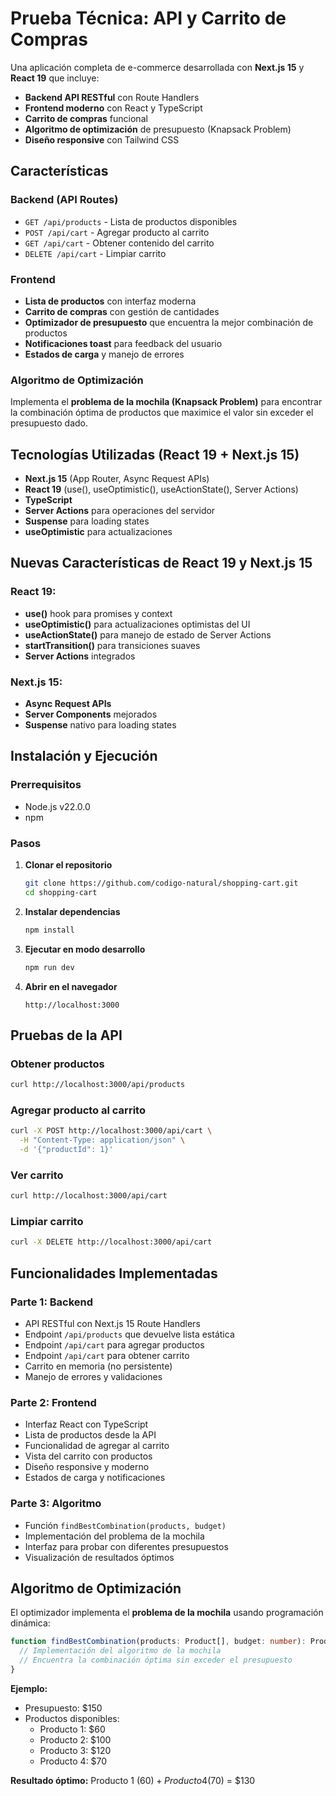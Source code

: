 # Prueba Técnica: API y Carrito de Compras

Una aplicación completa de e-commerce desarrollada con **Next.js 15** y **React 19** que incluye:

- **Backend API RESTful** con Route Handlers
- **Frontend moderno** con React y TypeScript  
- **Carrito de compras** funcional
- **Algoritmo de optimización** de presupuesto (Knapsack Problem)
- **Diseño responsive** con Tailwind CSS

## Características

### Backend (API Routes)
- `GET /api/products` - Lista de productos disponibles
- `POST /api/cart` - Agregar producto al carrito
- `GET /api/cart` - Obtener contenido del carrito
- `DELETE /api/cart` - Limpiar carrito

### Frontend
- **Lista de productos** con interfaz moderna
- **Carrito de compras** con gestión de cantidades
- **Optimizador de presupuesto** que encuentra la mejor combinación de productos
- **Notificaciones toast** para feedback del usuario
- **Estados de carga** y manejo de errores

### Algoritmo de Optimización
Implementa el **problema de la mochila (Knapsack Problem)** para encontrar la combinación óptima de productos que maximice el valor sin exceder el presupuesto dado.

## Tecnologías Utilizadas (React 19 + Next.js 15)

- **Next.js 15** (App Router, Async Request APIs)
- **React 19** (use(), useOptimistic(), useActionState(), Server Actions)
- **TypeScript**
- **Server Actions** para operaciones del servidor
- **Suspense** para loading states
- **useOptimistic** para actualizaciones

## Nuevas Características de React 19 y Next.js 15

### React 19:
- **use()** hook para promises y context
- **useOptimistic()** para actualizaciones optimistas del UI
- **useActionState()** para manejo de estado de Server Actions
- **startTransition()** para transiciones suaves
- **Server Actions** integrados

### Next.js 15:
- **Async Request APIs** 
- **Server Components** mejorados
- **Suspense** nativo para loading states

## Instalación y Ejecución

### Prerrequisitos
- Node.js v22.0.0  
- npm

### Pasos

1. **Clonar el repositorio**
   ```bash
   git clone https://github.com/codigo-natural/shopping-cart.git
   cd shopping-cart
   ```

2. **Instalar dependencias**
   ```bash
   npm install
   ```

3. **Ejecutar en modo desarrollo**
   ```bash
   npm run dev
   ```

4. **Abrir en el navegador**
   ```
   http://localhost:3000
   ```

## Pruebas de la API

### Obtener productos
```bash
curl http://localhost:3000/api/products
```

### Agregar producto al carrito
```bash
curl -X POST http://localhost:3000/api/cart \
  -H "Content-Type: application/json" \
  -d '{"productId": 1}'
```

### Ver carrito
```bash
curl http://localhost:3000/api/cart
```

### Limpiar carrito
```bash
curl -X DELETE http://localhost:3000/api/cart
```

## Funcionalidades Implementadas

### Parte 1: Backend
- API RESTful con Next.js 15 Route Handlers
- Endpoint `/api/products` que devuelve lista estática
- Endpoint `/api/cart` para agregar productos
- Endpoint `/api/cart` para obtener carrito
- Carrito en memoria (no persistente)
- Manejo de errores y validaciones

### Parte 2: Frontend
- Interfaz React con TypeScript
- Lista de productos desde la API
- Funcionalidad de agregar al carrito
- Vista del carrito con productos
- Diseño responsive y moderno
- Estados de carga y notificaciones

### Parte 3: Algoritmo
- Función `findBestCombination(products, budget)`
- Implementación del problema de la mochila
- Interfaz para probar con diferentes presupuestos
- Visualización de resultados óptimos


## Algoritmo de Optimización

El optimizador implementa el **problema de la mochila** usando programación dinámica:

```typescript
function findBestCombination(products: Product[], budget: number): Product[] {
  // Implementación del algoritmo de la mochila
  // Encuentra la combinación óptima sin exceder el presupuesto
}
```

**Ejemplo:**
- Presupuesto: $150
- Productos disponibles: 
  - Producto 1: $60
  - Producto 2: $100  
  - Producto 3: $120
  - Producto 4: $70

**Resultado óptimo:** Producto 1 ($60) + Producto 4 ($70) = $130